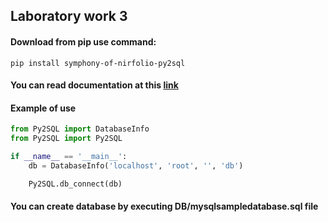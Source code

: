 ## Laboratory work 3

#### Download from pip use command:
```
pip install symphony-of-nirfolio-py2sql
```

#### You can read documentation at this [link](https://htmlpreview.github.io/?https://github.com/symphony-of-nirfolio-uni/Metaprogramming-lab3/blob/dev/documentation/Py2SQL.html)

#### Example of use
```python
from Py2SQL import DatabaseInfo
from Py2SQL import Py2SQL

if __name__ == '__main__':
    db = DatabaseInfo('localhost', 'root', '', 'db')

    Py2SQL.db_connect(db)
```

#### You can create database by executing DB/mysqlsampledatabase.sql file
